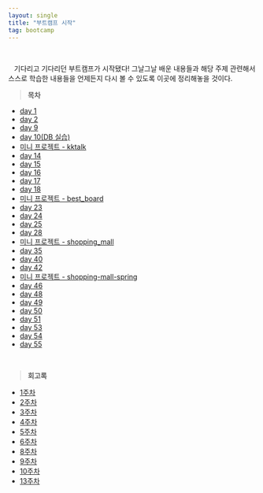 ```yaml
---
layout: single
title: "부트캠프 시작"
tag: bootcamp
---
```


<br>

&nbsp;&nbsp; 기다리고 기다리던 부트캠프가 시작됐다! 그날그날 배운 내용들과 해당 주제 관련해서 스스로 학습한 내용들을 언제든지 다시 볼 수 있도록 이곳에 정리해놓을 것이다.

> **목차**

- [day 1](/bootcamp-day1)
- [day 2](/bootcamp-day2)
- [day 9](/bootcamp-day9)
- [day 10(DB 실습)](/bootcamp-day10)
- [미니 프로젝트 - kktalk](/bootcamp-miniproject-kktalk)
- [day 14](/bootcamp-day14)
- [day 15](/bootcamp-day15)
- [day 16](/bootcamp-day16)
- [day 17](/bootcamp-day17)
- [day 18](/bootcamp-day18)
- [미니 프로젝트 - best_board](/bootcamp-miniproject2-best_board)
- [day 23](/bootcamp-day23)
- [day 24](/bootcamp-day24)
- [day 25](/bootcamp-day25)
- [day 28](/bootcamp-day28)
- [미니 프로젝트 - shopping_mall](/bootcamp-miniproject3-shopping_mall)
- [day 35](/bootcamp-day35)
- [day 40](/bootcamp-day40)
- [day 42](/bootcamp-day42)
- [미니 프로젝트 - shopping-mall-spring](/bootcamp-miniproject4-shopping-mall-spring)
- [day 46](/bootcamp-day46)
- [day 48](/bootcamp-day48)
- [day 49](/bootcamp-day49)
- [day 50](/bootcamp-day50)
- [day 51](/bootcamp-day51)
- [day 53](/bootcamp-day53)
- [day 54](/bootcamp-day54)
- [day 55](/bootcamp-day55)

<br>

> **회고록**

- [1주차](/bootcamp-week1-review)
- [2주차](/bootcamp-week2-review)
- [3주차](/bootcamp-week3-review)
- [4주차](/bootcamp-week4-review)
- [5주차](/bootcamp-week5-review)
- [6주차](/bootcamp-week6-review)
- [8주차](/bootcamp-week8-review)
- [9주차](/bootcamp-week9-review)
- [10주차](/bootcamp-week10-review)
- [13주차](/bootcamp-week13-review)